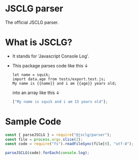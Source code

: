 # JSCLG parser

The official JSCLG parser.

# What is JSCLG?

- It stands for 'Javascript Console Log'.
- This package parses code like this ↓

  ```
  let name = squik;
  import data.age from tests/export.test.js;
  My name is {{name}} and i am {{age}} years old;

  ```

  into an array like this ↓

  ```js
  ["My name is squik and i am 15 years old"];
  ```

# Sample Code

```js
const { parseJSCLG } = require("@jsclg/parser");
const file = process.argv.slice(2);
const code = require("fs").readFileSync(file[0], "utf-8");

parseJSCLG(code).forEach(console.log);
```
